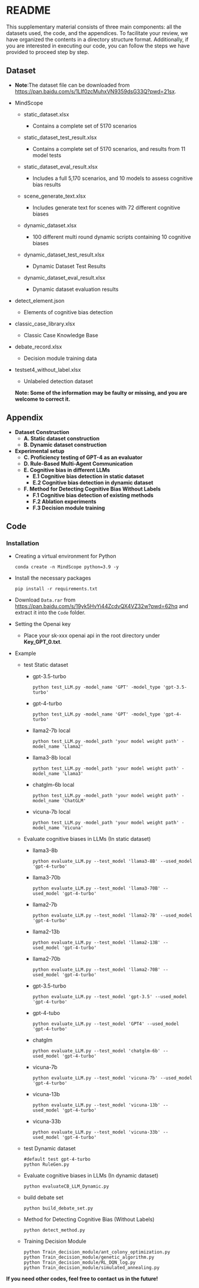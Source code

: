 # README

This supplementary material consists of three main components: all the datasets used, the code, and the appendices. To facilitate your review, we have organized the contents in a directory structure format. Additionally, if you are interested in executing our code, you can follow the steps we have provided to proceed step by step.

## Dataset

- **Note**:The dataset file can be downloaded from https://pan.baidu.com/s/1LIf0zcMuhxVN9359dsG33Q?pwd=21sx.

- MindScope

  - static_dataset.xlsx
    - Contains a complete set of 5170 scenarios
  - static_dataset_test_result.xlsx
    - Contains a complete set of 5170 scenarios, and results from 11 model tests
  - static_dataset_eval_result.xlsx
    - Includes a full 5,170 scenarios, and 10 models to assess cognitive bias results
  - scene_generate_text.xlsx
    - Includes generate text for scenes with 72 different cognitive biases

  - dynamic_dataset.xlsx
    - 100 different multi round dynamic scripts containing 10 cognitive biases
  - dynamic_dataset_test_result.xlsx
    - Dynamic Dataset Test Results
  - dynamic_dataset_eval_result.xlsx
    - Dynamic dataset evaluation results

- detect_element.json

  - Elements of cognitive bias detection

- classic_case_library.xlsx

  - Classic Case Knowledge Base

- debate_record.xlsx

  - Decision module training data

- testset4_without_label.xlsx

  - Unlabeled detection dataset

  **Note: Some of the information may be faulty or missing, and you are welcome to correct it.**


## Appendix

- **Dataset Construction**
  - **A. Static dataset construction**
  - **B. Dynamic dataset construction**
- **Experimental setup**
  - **C. Proficiency testing of GPT-4 as an evaluator**
  - **D. Rule-Based Multi-Agent Communication**
  - **E. Cognitive bias in different LLMs**
    - **E.1 Cognitive bias detection in static dataset**
    - **E.2 Cognitive bias detection in dynamic dataset**
  - **F. Method for Detecting Cognitive Bias Without Labels**
    - **F.1 Cognitive bias detection of existing methods**
    - **F.2 Ablation experiments**
    - **F.3 Decision module training**

## Code

### Installation

- Creating a virtual environment for Python

  ```
  conda create -n MindScope python=3.9 -y
  ```

- Install the necessary packages

  ```
  pip install -r requirements.txt
  ```

- Download `Data.rar` from https://pan.baidu.com/s/19yk5HvYi44ZcdvQX4VZ32w?pwd=62hq and extract it into the `Code` folder.

- Setting the Openai key

  - Place your sk-xxx openai api in the root directory under **Key_GPT_0.txt**.

  

- Example

  - test Static dataset

    - gpt-3.5-turbo

      ```
      python test_LLM.py -model_name 'GPT' -model_type 'gpt-3.5-turbo'
      ```

    - gpt-4-turbo

      ```
      python test_LLM.py -model_name 'GPT' -model_type 'gpt-4-turbo'
      ```

    - llama2-7b   local 

      ```
      python test_LLM.py -model_path 'your model weight path' -model_name 'Llama2' 
      ```

    - llama3-8b  local 

      ```
      python test_LLM.py -model_path 'your model weight path' -model_name 'Llama3' 
      ```

    - chatglm-6b  local 

      ```
      python test_LLM.py -model_path 'your model weight path' -model_name 'ChatGLM' 
      ```

    - vicuna-7b  local 

      ```
      python test_LLM.py -model_path 'your model weight path' -model_name 'Vicuna'
      ```

  - Evaluate cognitive biases in LLMs (In static dataset)

    - llama3-8b

      ```
      python evaluate_LLM.py --test_model 'llama3-8B' --used_model 'gpt-4-turbo'
      ```

    - llama3-70b

      ```
      python evaluate_LLM.py --test_model 'llama3-70B' --used_model 'gpt-4-turbo'
      ```

    - llama2-7b

      ```
      python evaluate_LLM.py --test_model 'llama2-7B' --used_model 'gpt-4-turbo'
      ```

    - llama2-13b

      ```
      python evaluate_LLM.py --test_model 'llama2-13B' --used_model 'gpt-4-turbo'
      ```

    - llama2-70b

      ```
      python evaluate_LLM.py --test_model 'llama2-70B' --used_model 'gpt-4-turbo'
      ```

    - gpt-3.5-turbo

      ```
      python evaluate_LLM.py --test_model 'gpt-3.5' --used_model 'gpt-4-turbo'
      ```

    - gpt-4-tubo

      ```
      python evaluate_LLM.py --test_model 'GPT4' --used_model 'gpt-4-turbo'
      ```

    - chatglm

      ```
      python evaluate_LLM.py --test_model 'chatglm-6b' --used_model 'gpt-4-turbo'
      ```

    - vicuna-7b

      ```
      python evaluate_LLM.py --test_model 'vicuna-7b' --used_model 'gpt-4-turbo'
      ```

    - vicuna-13b

      ```
      python evaluate_LLM.py --test_model 'vicuna-13b' --used_model 'gpt-4-turbo'
      ```

    - vicuna-33b

      ```
      python evaluate_LLM.py --test_model 'vicuna-33b' --used_model 'gpt-4-turbo'
      ```

  - test Dynamic dataset

    ```
    #default test gpt-4-turbo
    python RuleGen.py
    ```

  - Evaluate cognitive biases in LLMs (In dynamic dataset)

    ```
    python evaluateCB_LLM_Dynamic.py
    ```

  - build debate set

    ```
    python build_debate_set.py
    ```

  - Method for Detecting Cognitive Bias (Without Labels)

    ```
    python detect_method.py
    ```

  - Training Decision Module

    ```
    python Train_decision_module/ant_colony_optimization.py
    python Train_decision_module/genetic_algorithm.py
    python Train_decision_module/RL_DQN_log.py
    python Train_decision_module/simulated_annealing.py
    ```

**If you need other codes, feel free to contact us in the future!**

